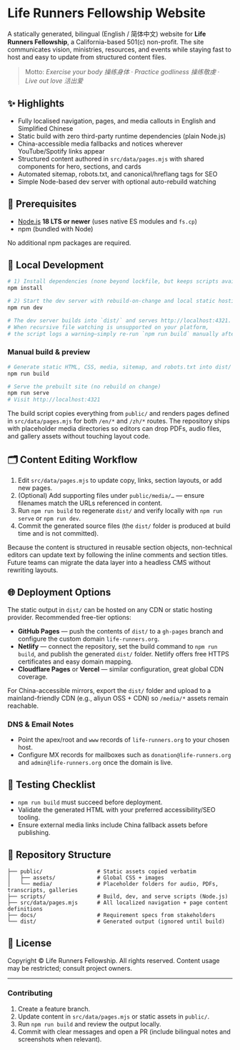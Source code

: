 # Life Runners Fellowship Website

A statically generated, bilingual (English / 简体中文) website for **Life Runners Fellowship**, a California-based 501(c) non-profit. The site communicates vision, ministries, resources, and events while staying fast to host and easy to update from structured content files.

> Motto: *Exercise your body 操练身体 · Practice godliness 操练敬虔 · Live out love 活出爱*

## ✨ Highlights

- Fully localised navigation, pages, and media callouts in English and Simplified Chinese
- Static build with zero third-party runtime dependencies (plain Node.js)
- China-accessible media fallbacks and notices wherever YouTube/Spotify links appear
- Structured content authored in `src/data/pages.mjs` with shared components for hero, sections, and cards
- Automated sitemap, robots.txt, and canonical/hreflang tags for SEO
- Simple Node-based dev server with optional auto-rebuild watching

## 🧰 Prerequisites

- [Node.js](https://nodejs.org/) **18 LTS or newer** (uses native ES modules and `fs.cp`)
- npm (bundled with Node)

No additional npm packages are required.

## 🚀 Local Development

```bash
# 1) Install dependencies (none beyond lockfile, but keeps scripts available)
npm install

# 2) Start the dev server with rebuild-on-change and local static hosting
npm run dev

# The dev server builds into `dist/` and serves http://localhost:4321.
# When recursive file watching is unsupported on your platform,
# the script logs a warning—simply re-run `npm run build` manually after edits.
```

### Manual build & preview

```bash
# Generate static HTML, CSS, media, sitemap, and robots.txt into dist/
npm run build

# Serve the prebuilt site (no rebuild on change)
npm run serve
# Visit http://localhost:4321
```

The build script copies everything from `public/` and renders pages defined in `src/data/pages.mjs` for both `/en/*` and `/zh/*` routes. The repository ships with placeholder media directories so editors can drop PDFs, audio files, and gallery assets without touching layout code.

## 🗂 Content Editing Workflow

1. Edit `src/data/pages.mjs` to update copy, links, section layouts, or add new pages.
2. (Optional) Add supporting files under `public/media/…` — ensure filenames match the URLs referenced in content.
3. Run `npm run build` to regenerate `dist/` and verify locally with `npm run serve` or `npm run dev`.
4. Commit the generated source files (the `dist/` folder is produced at build time and is not committed).

Because the content is structured in reusable section objects, non-technical editors can update text by following the inline comments and section titles. Future teams can migrate the data layer into a headless CMS without rewriting layouts.

## 🌐 Deployment Options

The static output in `dist/` can be hosted on any CDN or static hosting provider. Recommended free-tier options:

- **GitHub Pages** — push the contents of `dist/` to a `gh-pages` branch and configure the custom domain `life-runners.org`.
- **Netlify** — connect the repository, set the build command to `npm run build`, and publish the generated `dist/` folder. Netlify offers free HTTPS certificates and easy domain mapping.
- **Cloudflare Pages** or **Vercel** — similar configuration, great global CDN coverage.

For China-accessible mirrors, export the `dist/` folder and upload to a mainland-friendly CDN (e.g., aliyun OSS + CDN) so `/media/*` assets remain reachable.

### DNS & Email Notes

- Point the apex/root and `www` records of `life-runners.org` to your chosen host.
- Configure MX records for mailboxes such as `donation@life-runners.org` and `admin@life-runners.org` once the domain is live.

## 🧪 Testing Checklist

- `npm run build` must succeed before deployment.
- Validate the generated HTML with your preferred accessibility/SEO tooling.
- Ensure external media links include China fallback assets before publishing.

## 📁 Repository Structure

```
├── public/                 # Static assets copied verbatim
│   ├── assets/             # Global CSS + images
│   └── media/              # Placeholder folders for audio, PDFs, transcripts, galleries
├── scripts/                # Build, dev, and serve scripts (Node.js)
├── src/data/pages.mjs      # All localized navigation + page content definitions
├── docs/                   # Requirement specs from stakeholders
└── dist/                   # Generated output (ignored until build)
```

## 📄 License

Copyright © Life Runners Fellowship. All rights reserved. Content usage may be restricted; consult project owners.

---

### Contributing

1. Create a feature branch.
2. Update content in `src/data/pages.mjs` or static assets in `public/`.
3. Run `npm run build` and review the output locally.
4. Commit with clear messages and open a PR (include bilingual notes and screenshots when relevant).
